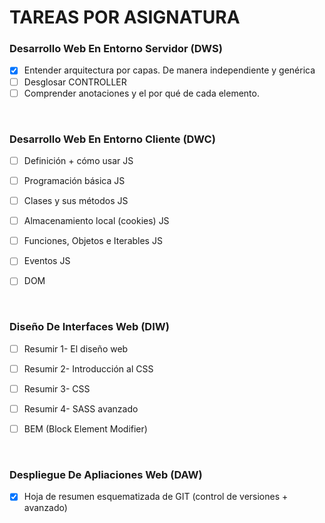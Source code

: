 # TAREAS POR ASIGNATURA

### Desarrollo Web En Entorno Servidor __(DWS)__
- [X] Entender arquitectura por capas. De manera independiente y genérica
- [ ] Desglosar CONTROLLER
- [ ] Comprender anotaciones y el por qué de cada elemento.

<br>

### Desarrollo Web En Entorno Cliente __(DWC)__
- [ ] Definición + cómo usar JS
- [ ] Programación básica JS
- [ ] Clases y sus métodos JS
- [ ] Almacenamiento local (cookies) JS
- [ ] Funciones, Objetos e Iterables JS
- [ ] Eventos JS
- [ ] DOM
    

<br>

### Diseño De Interfaces Web __(DIW)__
- [ ] Resumir 1- El diseño web
- [ ] Resumir 2- Introducción al CSS
- [ ] Resumir 3- CSS
- [ ] Resumir 4- SASS avanzado
- [ ] BEM (Block Element Modifier)


<br>

### Despliegue De Apliaciones Web __(DAW)__
- [X] Hoja de resumen esquematizada de GIT (control de versiones + avanzado)

